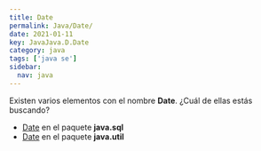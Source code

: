 ```yaml
---
title: Date
permalink: Java/Date/
date: 2021-01-11
key: JavaJava.D.Date
category: java
tags: ['java se']
sidebar: 
  nav: java
---
```


Existen varios elementos con el nombre **Date**. ¿Cuál de ellas estás buscando?
<ul>
<li><a href="/Java/Date-java-sql/">Date</a> en el paquete <strong>java.sql</strong></li>
<li><a href="/Java/Date-java-util/">Date</a> en el paquete <strong>java.util</strong></li>
<ul>
